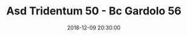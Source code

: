 ---
title: Asd Tridentum 50 - Bc Gardolo 56
date: 2018-12-09 20:30:00
squadra-a: Asd Tridentum
punteggio-a: 56
squadra-b: Bc Gardolo
punteggio-b: 50
partite/squadra: promozione-18-19
luogo: PALESTRA 'MANAZZON'
categoria: promozione
---